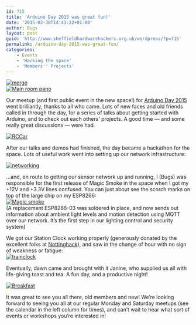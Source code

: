```yaml
---
id: 715
title: 'Arduino Day 2015 was great fun!'
date: '2015-03-30T14:43:22+01:00'
author: Bugs
layout: post
guid: 'http://www.sheffieldhardwarehackers.org.uk/wordpress/?p=715'
permalink: /arduino-day-2015-was-great-fun/
categories:
    - Events
    - 'Hacking the space'
    - 'Members'' Projects'
---
```


[![merge](https://www.sheffieldhackspace.org.uk/wordpress/wp-content/uploads/2015/03/merge.jpg)](https://www.sheffieldhackspace.org.uk/wordpress/wp-content/uploads/2015/03/merge.jpg)  
[![Main room pano](https://www.sheffieldhackspace.org.uk/wordpress/wp-content/uploads/2015/03/Main-room-pano.png)](https://www.sheffieldhackspace.org.uk/wordpress/wp-content/uploads/2015/03/Main-room-pano.png)

Our meetup (and first public event in the new space!) for [Arduino Day 2015](https://www.sheffieldhackspace.org.uk/wordpress/current-projects/ "Arduino Day 2015") went brilliantly, thanks to all who came. Lots of new faces and old friends called in through the day, for a series of talks about getting started with Arduino, and to check out each others’ projects. A good time — and some really great discussions — were had.

[![RCCar](https://www.sheffieldhackspace.org.uk/wordpress/wp-content/uploads/2015/03/RCCar.png)](https://www.sheffieldhackspace.org.uk/wordpress/wp-content/uploads/2015/03/RCCar.png)

After our talks and demos had finished, the day became a hackathon for the space. Lots of useful work went into setting up our network infrastructure:

[![networking](https://www.sheffieldhackspace.org.uk/wordpress/wp-content/uploads/2015/03/networking.jpg)](https://www.sheffieldhackspace.org.uk/wordpress/wp-content/uploads/2015/03/networking.jpg)

…and, en route to getting our sensor network up and running, I (Bugs) was responsible for the first release of Magic Smoke in the space when I got my +12V and +3.3V lines confused. You can just about see the scorch marks on top of the large chip on my ESP8266:  
[![Magic smoke](https://www.sheffieldhackspace.org.uk/wordpress/wp-content/uploads/2015/03/Magic-smoke.jpg)](https://www.sheffieldhackspace.org.uk/wordpress/wp-content/uploads/2015/03/Magic-smoke.jpg)  
(A replacement ESP8266-03 was soldered in place, and now sends out information about ambient light levels and motion detection using MQTT over our network. It’s the first step in our lighting control and security system)

We got our Station Clock working properly (generously donated by the excellent folks at [Nottinghack](http://nottinghack.org.uk/ "Nottinghack")), and saw in the change of hour with no sign of weakness or fatigue:  
[![trainclock](https://www.sheffieldhackspace.org.uk/wordpress/wp-content/uploads/2015/03/trainclock.png)](https://www.sheffieldhackspace.org.uk/wordpress/wp-content/uploads/2015/03/trainclock.png)

Eventually, dawn came and brought with it Janine, who supplied us all with life-giving toast and tea. A fun day, and a productive night!

[![Breakfast](https://www.sheffieldhackspace.org.uk/wordpress/wp-content/uploads/2015/03/Breakfast.jpg)](https://www.sheffieldhackspace.org.uk/wordpress/wp-content/uploads/2015/03/Breakfast.jpg)

It was great to see you all there, old members and new! We’re looking forward to seeing you all at our regular Monday and Saturday meetups (see the calendar in the left column for times), and can’t wait to hear what sort of events or workshops you’re interested in!
<!--- path/to this posts images is ![]({{ site.baseurl }}/assets/blog/2015-03-30-arduino-day-2015-was-great-fun/ --->